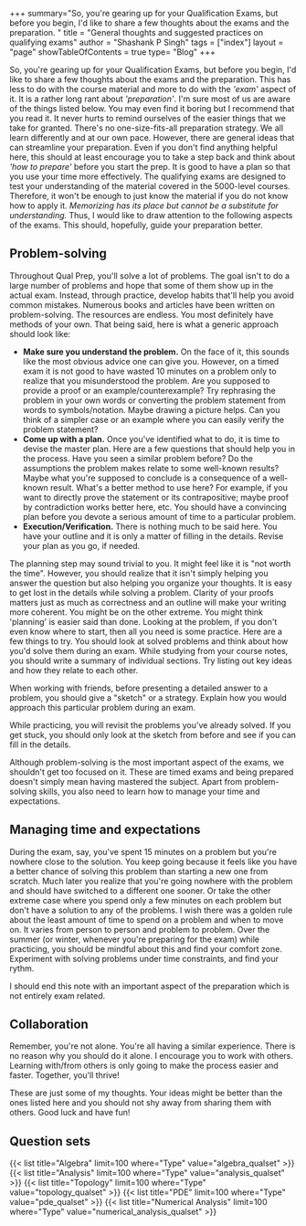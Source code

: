 +++
summary="So, you're gearing up for your Qualification Exams, but before you begin, I'd like to share a few thoughts about the exams and the preparation. "
title = "General thoughts and suggested practices on qualifying exams"
author = "Shashank P Singh"
tags = ["index"]
layout = "page"
showTableOfContents = true
type= "Blog"
+++

So, you're gearing up for your Qualification Exams, but before you begin, I'd like to share a few thoughts about the exams and the preparation. This has less to do with the course material and more to do with the _'exam'_ aspect of it. It is a rather long rant about _'preparation'_. I'm sure most of us are aware of the things listed below. You may even find it boring but I recommend that you read it. It never hurts to remind ourselves of the easier things that we take for granted.
There's no one-size-fits-all preparation strategy. We all learn differently and at our own pace. However, there are general ideas that can streamline your preparation. Even if you don't find anything helpful here, this should at least encourage you to take a step back and think about _'how to prepare'_ before you start the prep. It is good to have a plan so that you use your time more effectively.
The qualifying exams are designed to test your understanding of the material covered in the 5000-level courses. Therefore, it won't be enough to just know the material if you do not know how to apply it. *Memorizing has its place but cannot be a substitute for understanding.* Thus, I would like to draw attention to the following aspects of the exams. This should, hopefully, guide your preparation better.

## Problem-solving

Throughout Qual Prep, you'll solve a lot of problems. The goal isn't to do a large number of problems and hope that some of them show up in the actual exam. Instead, through practice, develop habits that'll help you avoid common mistakes. Numerous books and articles have been written on problem-solving. The resources are endless. You most definitely have methods of your own. That being said, here is what a generic approach should look like:
* **Make sure you understand the problem.** On the face of it, this sounds like the most obvious advice one can give you. However, on a timed exam it is not good to have wasted 10 minutes on a problem only to realize that you misunderstood the problem. Are you supposed to provide a proof or an example/counterexample? Try rephrasing the problem in your own words or converting the problem statement from words to symbols/notation. Maybe drawing a picture helps. Can you think of a simpler case or an example where you can easily verify the problem statement?
* **Come up with a plan.** Once you've identified what to do, it is time to devise the master plan. Here are a few questions that should help you in the process. Have you seen a similar problem before? Do the assumptions the problem makes relate to some well-known results? Maybe what you're supposed to conclude is a consequence of a well-known result. What's a better method to use here? For example, if you want to directly prove the statement or its contrapositive; maybe proof by contradiction works better here, etc. You should have a convincing plan before you devote a serious amount of time to a particular problem.
* **Execution/Verification.** There is nothing much to be said here. You have your outline and it is only a matter of filling in the details. Revise your plan as you go, if needed.

The planning step may sound trivial to you. It might feel like it is "not worth the time". However, you should realize that it isn't simply helping you answer the question but also helping you organize your thoughts. It is easy to get lost in the details while solving a problem. Clarity of your proofs matters just as much as correctness and an outline will make your writing more coherent.
You might be on the other extreme. You might think 'planning' is easier said than done. Looking at the problem, if you don't even know where to start, then all you need is some practice. Here are a few things to try. You should look at solved problems and think about how you'd solve them during an exam. While studying from your course notes, you should write a summary of individual sections. Try listing out key ideas and how they relate to each other.

When working with friends, before presenting a detailed answer to a problem, you should give a "sketch" or a strategy. Explain how you would approach this particular problem during an exam.

While practicing, you will revisit the problems you've already solved. If you get stuck, you should only look at the sketch from before and see if you can fill in the details.

Although problem-solving is the most important aspect of the exams, we shouldn't get too focused on it. These are timed exams and being prepared doesn't simply mean having mastered the subject. Apart from problem-solving skills, you also need to learn how to manage your time and expectations.

## Managing time and expectations

During the exam, say, you've spent 15 minutes on a problem but you're nowhere close to the solution. You keep going because it feels like you have a better chance of solving this problem than starting a new one from scratch. Much later you realize that you're going nowhere with the problem and should have switched to a different one sooner. Or take the other extreme case where you spend only a few minutes on each problem but don't have a solution to any of the problems. I wish there was a golden rule about the least amount of time to spend on a problem and when to move on. It varies from person to person and problem to problem. Over the summer (or winter, whenever you're preparing for the exam) while practicing, you should be mindful about this and find your comfort zone. Experiment with solving problems under time constraints, and find your rythm.

I should end this note with an important aspect of the preparation which is not entirely exam related.

## Collaboration

Remember, you're not alone. You're all having a similar experience. There is no reason why you should do it alone. I encourage you to work with others. Learning with/from others is only going to make the process easier and faster. Together, you'll thrive!

These are just some of my thoughts. Your ideas might be better than the ones listed here and you should not shy away from sharing them with others. Good luck and have fun!

## Question sets

{{< list title="Algebra" limit=100 where="Type"            value="algebra_qualset" >}}
{{< list title="Analysis" limit=100 where="Type"           value="analysis_qualset" >}}
{{< list title="Topology" limit=100 where="Type"           value="topology_qualset" >}}
{{< list title="PDE" limit=100 where="Type"                value="pde_qualset" >}}
{{< list title="Numerical Analysis" limit=100 where="Type" value="numerical_analysis_qualset" >}}
